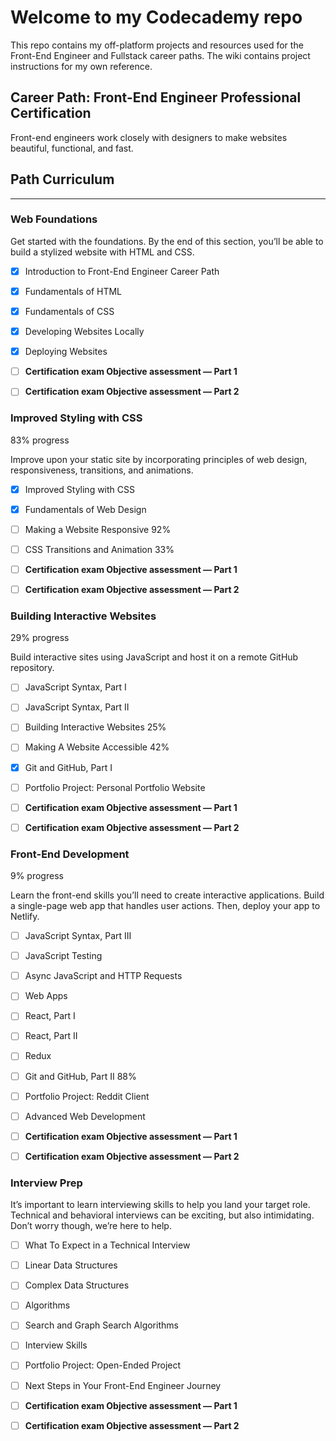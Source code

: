 # Welcome to my Codecademy repo

This repo contains my off-platform projects and resources used for the Front-End Engineer and Fullstack career paths. The wiki contains project instructions for my own reference.

## Career Path: Front-End Engineer Professional Certification

Front-end engineers work closely with designers to make websites beautiful, functional, and fast.

## Path Curriculum

---

### Web Foundations

Get started with the foundations. By the end of this section, you’ll be able to build a stylized website with HTML and CSS.

- [x] Introduction to Front-End Engineer Career Path
- [x] Fundamentals of HTML
- [x] Fundamentals of CSS
- [x] Developing Websites Locally
- [x] Deploying Websites

- [ ] **Certification exam Objective assessment — Part 1**
- [ ] **Certification exam Objective assessment — Part 2**

### Improved Styling with CSS

83% progress

Improve upon your static site by incorporating principles of web design, responsiveness, transitions, and animations.

- [x] Improved Styling with CSS
- [x] Fundamentals of Web Design
- [ ] Making a Website Responsive 92%
- [ ] CSS Transitions and Animation 33%

- [ ] **Certification exam Objective assessment — Part 1**
- [ ] **Certification exam Objective assessment — Part 2**

### Building Interactive Websites

29% progress

Build interactive sites using JavaScript and host it on a remote GitHub repository.

- [ ] JavaScript Syntax, Part I
- [ ] JavaScript Syntax, Part II
- [ ] Building Interactive Websites 25%
- [ ] Making A Website Accessible 42%
- [x] Git and GitHub, Part I
- [ ] Portfolio Project: Personal Portfolio Website

- [ ] **Certification exam Objective assessment — Part 1**
- [ ] **Certification exam Objective assessment — Part 2**

### Front-End Development

9% progress

Learn the front-end skills you’ll need to create interactive applications. Build a single-page web app that handles user actions. Then, deploy your app to Netlify.

- [ ] JavaScript Syntax, Part III
- [ ] JavaScript Testing
- [ ] Async JavaScript and HTTP Requests
- [ ] Web Apps
- [ ] React, Part I
- [ ] React, Part II
- [ ] Redux
- [ ] Git and GitHub, Part II 88%
- [ ] Portfolio Project: Reddit Client
- [ ] Advanced Web Development

- [ ] **Certification exam Objective assessment — Part 1**
- [ ] **Certification exam Objective assessment — Part 2**

### Interview Prep

It’s important to learn interviewing skills to help you land your target role. Technical and behavioral interviews can be exciting, but also intimidating. Don’t worry though, we’re here to help.

- [ ] What To Expect in a Technical Interview
- [ ] Linear Data Structures
- [ ] Complex Data Structures
- [ ] Algorithms
- [ ] Search and Graph Search Algorithms
- [ ] Interview Skills
- [ ]  Portfolio Project: Open-Ended Project
- [ ]  Next Steps in Your Front-End Engineer Journey

- [ ] **Certification exam Objective assessment — Part 1**
- [ ] **Certification exam Objective assessment — Part 2**
